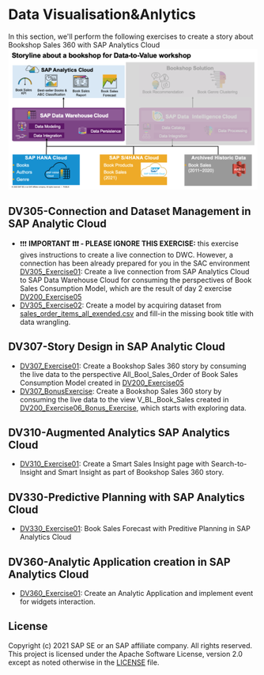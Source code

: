 # Data Visualisation&Anlytics
In this section, we'll perform the following exercises to create a story about Bookshop Sales 360 with SAP Analytics Cloud
![Bookshop Sales 360 with SAP Analytics Cloud](../resources/bookshop-analytics.png)

## DV305-Connection and Dataset Management in SAP Analytic Cloud 
- ❗❗❗ **IMPORTANT ❗❗❗ - PLEASE IGNORE THIS EXERCISE:** this exercise gives instructions to create a live connection to DWC. However, a connection has been already prepared for you in the SAC environment  [DV305_Exercise01](exercises/DV305_Exercise01_SAC_Live_Connection_to_DWC.pdf): Create a live connection from SAP Analytics Cloud to SAP Data Warehouse Cloud for consuming the perspectives of Book Sales Consumption Model, which are the result of day 2 exercise [DV200_Exercise05](../02-data-modeling&processing/exercises/DV200_Exercise05_Business_ConsumptionModel_Perspective_Creation_for_Book_Sales_Order.pdf)
- [DV305_Exercise02](exercises/DV305_Exercise02_SAC_Data_Modeling_and_Wrangling.pdf): Create a model by acquiring dataset from [sales_order_items_all_exended.csv](../00-data-preparation/00-dataset/sales_order_items_all_exended.csv) and fill-in the missing book title with data wrangling.

## DV307-Story Design in SAP Analytic Cloud 
- [DV307_Exercise01](exercises/DV307_Exercise01_SAC_Story_Design_with_DWC_Live_Data.pdf): Create a Bookshop Sales 360 story by consuming the live data to the perspective All_Bool_Sales_Order of Book Sales Consumption Model created in [DV200_Exercise05](../02-data-modeling&processing/exercises/DV200_Exercise05_Business_ConsumptionModel_Perspective_Creation_for_Book_Sales_Order.pdf)
- [DV307_BonusExercise](exercises/DV307_BonusExcercise_SAC_Story_Design_with_Explorer.pdf): Create a Bookshop Sales 360 story by consuming the live data to the view V_BL_Book_Sales created in [DV200_Exercise06_Bonus_Exercise](../02-data-modeling&processing/exercises/DV200_Exercise06_Bonus_Exercise_Data_Builder_Graphical_View_Creation_for_V_BL_Sales_Dataset.pdf), which starts with exploring data.

## DV310-Augmented Analytics SAP Analytics Cloud
- [DV310_Exercise01](exercises/DV310_Exercise01_SearchToInsight_SmartInsight.pdf): Create a Smart Sales Insight page with Search-to-Insight and Smart Insight as part of Bookshop Sales 360 story.

## DV330-Predictive Planning with SAP Analytics Cloud
- [DV330_Exercise01](exercises/DV330_Exercise01_Book_Sales_Forecast_with_SAC_Predictive_Planning.pdf): Book Sales Forecast with Preditive Planning in SAP Analytics Cloud

## DV360-Analytic Application creation in SAP Analytics Cloud
- [DV360_Exercise01](exercises/DV360_Exercise01_AnalyticsApp.pdf): Create an Analytic Application and implement event for widgets interaction.

## License
Copyright (c) 2021 SAP SE or an SAP affiliate company. All rights reserved. This project is licensed under the Apache Software License, version 2.0 except as noted otherwise in the [LICENSE](../LICENSES/Apache-2.0.txt) file.
